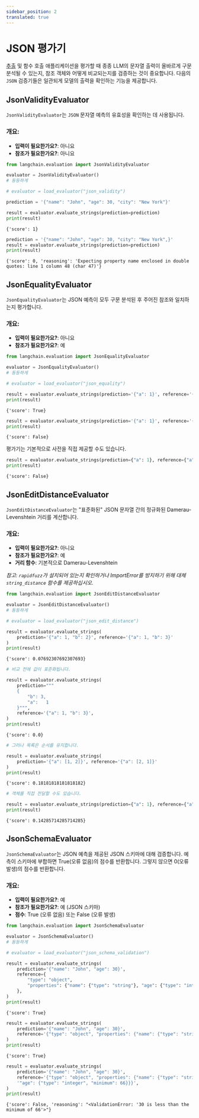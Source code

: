 ```yaml
---
sidebar_position: 2
translated: true
---
```


# JSON 평가기

[추출](/docs/use_cases/extraction) 및 함수 호출 애플리케이션을 평가할 때 종종 LLM의 문자열 출력이 올바르게 구문 분석될 수 있는지, 참조 객체와 어떻게 비교되는지를 검증하는 것이 중요합니다. 다음의 `JSON` 검증기들은 일관되게 모델의 출력을 확인하는 기능을 제공합니다.

## JsonValidityEvaluator

`JsonValidityEvaluator`는 `JSON` 문자열 예측의 유효성을 확인하는 데 사용됩니다.

### 개요:

- **입력이 필요한가요?**: 아니요
- **참조가 필요한가요?**: 아니요

```python
from langchain.evaluation import JsonValidityEvaluator

evaluator = JsonValidityEvaluator()
# 동등하게

# evaluator = load_evaluator("json_validity")

prediction = '{"name": "John", "age": 30, "city": "New York"}'

result = evaluator.evaluate_strings(prediction=prediction)
print(result)
```

```output
{'score': 1}
```

```python
prediction = '{"name": "John", "age": 30, "city": "New York",}'
result = evaluator.evaluate_strings(prediction=prediction)
print(result)
```

```output
{'score': 0, 'reasoning': 'Expecting property name enclosed in double quotes: line 1 column 48 (char 47)'}
```

## JsonEqualityEvaluator

`JsonEqualityEvaluator`는 JSON 예측이 모두 구문 분석된 후 주어진 참조와 일치하는지 평가합니다.

### 개요:

- **입력이 필요한가요?**: 아니요
- **참조가 필요한가요?**: 예

```python
from langchain.evaluation import JsonEqualityEvaluator

evaluator = JsonEqualityEvaluator()
# 동등하게

# evaluator = load_evaluator("json_equality")

result = evaluator.evaluate_strings(prediction='{"a": 1}', reference='{"a": 1}')
print(result)
```

```output
{'score': True}
```

```python
result = evaluator.evaluate_strings(prediction='{"a": 1}', reference='{"a": 2}')
print(result)
```

```output
{'score': False}
```

평가기는 기본적으로 사전을 직접 제공할 수도 있습니다.

```python
result = evaluator.evaluate_strings(prediction={"a": 1}, reference={"a": 2})
print(result)
```

```output
{'score': False}
```

## JsonEditDistanceEvaluator

`JsonEditDistanceEvaluator`는 "표준화된" JSON 문자열 간의 정규화된 Damerau-Levenshtein 거리를 계산합니다.

### 개요:

- **입력이 필요한가요?**: 아니요
- **참조가 필요한가요?**: 예
- **거리 함수**: 기본적으로 Damerau-Levenshtein

_참고: `rapidfuzz`가 설치되어 있는지 확인하거나 ImportError를 방지하기 위해 대체 `string_distance` 함수를 제공하십시오._

```python
from langchain.evaluation import JsonEditDistanceEvaluator

evaluator = JsonEditDistanceEvaluator()
# 동등하게

# evaluator = load_evaluator("json_edit_distance")

result = evaluator.evaluate_strings(
    prediction='{"a": 1, "b": 2}', reference='{"a": 1, "b": 3}'
)
print(result)
```

```output
{'score': 0.07692307692307693}
```

```python
# 비교 전에 값이 표준화됩니다.

result = evaluator.evaluate_strings(
    prediction="""
    {
        "b": 3,
        "a":   1
    }""",
    reference='{"a": 1, "b": 3}',
)
print(result)
```

```output
{'score': 0.0}
```

```python
# 그러나 목록은 순서를 유지합니다.

result = evaluator.evaluate_strings(
    prediction='{"a": [1, 2]}', reference='{"a": [2, 1]}'
)
print(result)
```

```output
{'score': 0.18181818181818182}
```

```python
# 객체를 직접 전달할 수도 있습니다.

result = evaluator.evaluate_strings(prediction={"a": 1}, reference={"a": 2})
print(result)
```

```output
{'score': 0.14285714285714285}
```

## JsonSchemaEvaluator

`JsonSchemaEvaluator`는 JSON 예측을 제공된 JSON 스키마에 대해 검증합니다. 예측이 스키마에 부합하면 True(오류 없음)의 점수를 반환합니다. 그렇지 않으면 0(오류 발생)의 점수를 반환합니다.

### 개요:

- **입력이 필요한가요?**: 예
- **참조가 필요한가요?**: 예 (JSON 스키마)
- **점수**: True (오류 없음) 또는 False (오류 발생)

```python
from langchain.evaluation import JsonSchemaEvaluator

evaluator = JsonSchemaEvaluator()
# 동등하게

# evaluator = load_evaluator("json_schema_validation")

result = evaluator.evaluate_strings(
    prediction='{"name": "John", "age": 30}',
    reference={
        "type": "object",
        "properties": {"name": {"type": "string"}, "age": {"type": "integer"}},
    },
)
print(result)
```

```output
{'score': True}
```

```python
result = evaluator.evaluate_strings(
    prediction='{"name": "John", "age": 30}',
    reference='{"type": "object", "properties": {"name": {"type": "string"}, "age": {"type": "integer"}}}',
)
print(result)
```

```output
{'score': True}
```

```python
result = evaluator.evaluate_strings(
    prediction='{"name": "John", "age": 30}',
    reference='{"type": "object", "properties": {"name": {"type": "string"},'
    '"age": {"type": "integer", "minimum": 66}}}',
)
print(result)
```

```output
{'score': False, 'reasoning': "<ValidationError: '30 is less than the minimum of 66'>"}
```